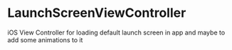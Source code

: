 LaunchScreenViewController
==========================

iOS View Controller for loading default launch screen in app and maybe to add some animations to it
